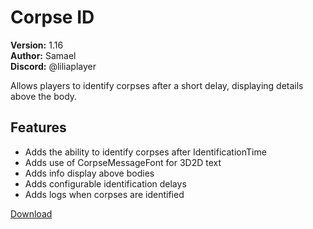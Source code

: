 # Corpse ID

**Version:** 1.16  
**Author:** Samael  
**Discord:** @liliaplayer  

Allows players to identify corpses after a short delay, displaying details above the body.

## Features

- Adds the ability to identify corpses after IdentificationTime
- Adds use of CorpseMessageFont for 3D2D text
- Adds info display above bodies
- Adds configurable identification delays
- Adds logs when corpses are identified

[Download](https://github.com/LiliaFramework/Modules/raw/refs/heads/gh-pages/corpseid.zip)

